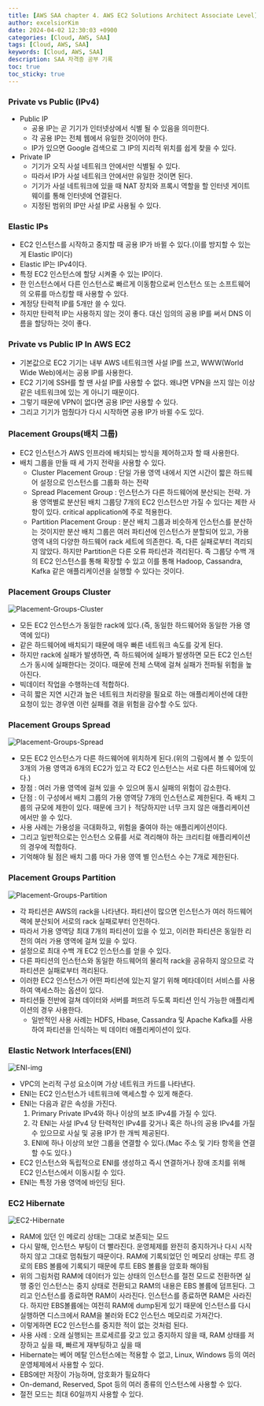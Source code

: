 ```yaml
---
title: [AWS SAA chapter 4. AWS EC2 Solutions Architect Associate Level]
author: excelsiorKim
date: 2024-04-02 12:30:03 +0900
categories: [Cloud, AWS, SAA]
tags: [Cloud, AWS, SAA]
keywords: [Cloud, AWS, SAA]
description: SAA 자격증 공부 기록
toc: true
toc_sticky: true
---
```


### Private vs Public (IPv4)

- Public IP
  - 공용 IP는 곧 기기가 인터넷상에서 식별 될 수 있음을 의미한다.
  - 각 공용 IP는 전체 웹에서 유일한 것이어야 한다.
  - IP가 있으면 Google 검색으로 그 IP의 지리적 위치를 쉽게 찾을 수 있다.
- Private IP
  - 기기가 오직 사설 네트워크 안에서만 식별될 수 있다.
  - 따라서 IP가 사설 네트워크 안에서만 유일한 것이면 된다.
  - 기기가 사설 네트워크에 있을 때 NAT 장치와 프록시 역할을 할 인터넷 게이트웨이를 통해 인터넷에 연결된다.
  - 지정된 범위의 IP만 사설 IP로 사용될 수 있다.

### Elastic IPs

- EC2 인스턴스를 시작하고 중지할 때 공용 IP가 바뀔 수 있다.(이를 방지할 수 있는게 Elastic IP이다)
- Elastic IP는 IPv4이다.
- 특정 EC2 인스턴스에 할당 시켜줄 수 있는 IP이다.
- 한 인스턴스에서 다른 인스턴스로 빠르게 이동함으로써 인스턴스 또는 소프트웨어의 오류를 마스킹할 때 사용할 수 있다.
- 계정당 탄력적 IP를 5개만 쓸 수 있다.
- 하지만 탄력적 IP는 사용하지 않는 것이 좋다. 대신 임의의 공용 IP를 써서 DNS 이름을 할당하는 것이 좋다.

### Private vs Public IP In AWS EC2

- 기본값으로 EC2 기기는 내부 AWS 네트워크엔 사설 IP를 쓰고, WWW(World Wide Web)에서는 공용 IP를 사용한다.
- EC2 기기에 SSH를 할 땐 사설 IP를 사용할 수 없다. 왜냐면 VPN을 쓰지 않는 이상 같은 네트워크에 있는 게 아니기 때문이다.
- 그렇기 때문에 VPN이 없다면 공용 IP만 사용할 수 있다.
- 그리고 기기가 멈췄다가 다시 시작하면 공용 IP가 바뀔 수도 있다.

### Placement Groups(배치 그룹)

- EC2 인스턴스가 AWS 인프라에 배치되는 방식을 제어하고자 할 때 사용한다.
- 배치 그룹을 만들 때 세 가지 전략을 사용할 수 있다.
  - Cluster Placement Group : 단일 가용 영역 내에서 지연 시간이 짧은 하드웨어 설정으로 인스턴스를 그룹화 하는 전략
  - Spread Placement Group : 인스턴스가 다른 하드웨어에 분산되는 전략. 가용 영역별로 분산된 배치 그룹당 7개의 EC2 인스턴스만 가질 수 있다는 제한 사항이 있다. critical application에 주로 적용한다.
  - Partition Placement Group : 분산 배치 그룹과 비슷하게 인스턴스를 분산하는 것이지만 분산 배치 그룹은 여러 파티션에 인스턴스가 분할되어 있고, 가용 영역 내의 다양한 하드웨어 rack 세트에 의존한다. 즉, 다른 실패로부터 격리되지 않았다. 하지만 Partition은 다른 오류 파티션과 격리된다. 즉 그룹당 수백 개의 EC2 인스턴스를 통해 확장할 수 있고 이를 통해 Hadoop, Cassandra, Kafka 같은 애플리케이션을 실행할 수 있다는 것이다.

### Placement Groups Cluster

![Placement-Groups-Cluster](/assets/img/2024-04-02-EC2-deep/Placement-groups-cluster.png)

- 모든 EC2 인스턴스가 동일한 rack에 있다.(즉, 동일한 하드웨어와 동일한 가용 영역에 있다)
- 같은 하드웨어에 배치되기 때문에 매우 빠른 네트워크 속도를 갖게 된다.
- 하지만 rack에 실패가 발생하면, 즉 하드웨어에 실패가 발생하면 모든 EC2 인스턴스가 동시에 실패한다는 것이다. 때문에 전체 스택에 걸쳐 실패가 전파될 위험을 높아진다.
- 빅데이터 작업을 수행하는데 적합하다.
- 극히 짧은 지연 시간과 높은 네트워크 처리량을 필요로 하는 애플리케이션에 대한 요청이 있는 경우엔 이런 실패를 겪을 위험을 감수할 수도 있다.

### Placement Groups Spread

![Placement-Groups-Spread](/assets/img/2024-04-02-EC2-deep/Placement-groups-spread.png)

- 모든 EC2 인스턴스가 다른 하드웨어에 위치하게 된다.(위의 그림에서 볼 수 있듯이 3개의 가용 영역과 6개의 EC2가 있고 각 EC2 인스턴스는 서로 다른 하드웨어에 있다.)
- 장점 : 여러 가용 영역에 걸쳐 있을 수 있으며 동시 실패의 위험이 감소한다.
- 단점 : 이 구성에서 배치 그룹의 가용 영역당 7개의 인스턴스로 제한된다. 즉 배치 그룹의 규모에 제한이 있다. 때문에 크기ㅏ 적당하지만 너무 크지 않은 애플리케이션에서만 쓸 수 있다.
- 사용 사례는 가용성을 극대화하고, 위험을 줄여야 하는 애플리케이션이다.
- 그리고 일반적으로는 인스턴스 오류를 서로 격리해야 하는 크리티컬 애플리케이션의 경우에 적합하다.
- 기억해야 될 점은 배치 그룹 마다 가용 영역 별 인스턴스 수는 7개로 제한된다.

### Placement Groups Partition

![Placement-Groups-Partition](/assets/img/2024-04-02-EC2-deep/Placement-groups-Partitions.png)

- 각 파티션은 AWS의 rack을 나타낸다. 파티션이 많으면 인스턴스가 여러 하드웨어 랙에 분산되어 서로의 rack 실패로부터 안전하다.
- 따라서 가용 영역당 최대 7개의 파티션이 있을 수 있고, 이러한 파티션은 동일한 리전의 여러 가용 영역에 걸쳐 있을 수 있다.
- 설정으로 최대 수백 개 EC2 인스턴스를 얻을 수 있다.
- 다른 파티션의 인스턴스와 동일한 하드웨어의 물리적 rack을 공유하지 않으므로 각 파티션은 실패로부터 격리된다.
- 이러한 EC2 인스턴스가 어떤 파티션에 있는지 알기 위해 메타데이터 서비스를 사용하여 액세스하는 옵션이 있다.
- 파티션들 전반에 걸쳐 데이터와 서버를 퍼뜨려 두도록 파티션 인식 가능한 애플리케이션의 경우 사용한다.
  - 일반적인 사용 사례는 HDFS, Hbase, Cassandra 및 Apache Kafka를 사용하여 파티션을 인식하는 빅 데이터 애플리케이션이 있다.

### Elastic Network Interfaces(ENI)

![ENI-img](/assets/img/2024-04-02-EC2-deep/ENI.png)

- VPC의 논리적 구성 요소이며 가상 네트워크 카드를 나타낸다.
- ENI는 EC2 인스턴스가 네트워크에 액세스할 수 있게 해준다.
- ENI는 다음과 같은 속성을 가진다.
  1. Primary Private IPv4와 하나 이상의 보조 IPv4를 가질 수 있다.
  2. 각 ENI는 사설 IPv4 당 탄력적인 IPv4를 갖거나 혹은 하나의 공용 IPv4를 가질 수 있으므로 사실 및 공용 IP가 한 개씩 제공된다.
  3. ENI에 하나 이상의 보안 그룹을 연결할 수 있다.(Mac 주소 및 기타 항목을 연결 할 수도 있다.)
- EC2 인스턴스와 독립적으로 ENI를 생성하고 즉시 연결하거나 장애 조치를 위해 EC2 인스턴스에서 이동시킬 수 있다.
- ENI는 특정 가용 영역에 바인딩 된다.

### EC2 Hibernate

![EC2-Hibernate](/assets/img/2024-04-02-EC2-deep/EC2-Hibernate.png)

- RAM에 있던 인 메로리 상태는 그대로 보존되는 모드
- 다시 말해, 인스턴스 부팅이 더 빨라진다. 운영체제를 완전히 중지하거나 다시 시작하지 않고 그대로 멈춰뒀기 때문이다. RAM에 기록되었던 인 메모리 상태는 루트 경로의 EBS 볼륨에 기록되기 때문에 루트 EBS 볼륨을 암호화 해야됨
- 위의 그림처럼 RAM에 데이터가 있는 상태의 인스턴스를 절전 모드로 전환하면 실행 중인 인스턴스는 중지 상태로 전환되고 RAM의 내용은 EBS 볼륨에 덤프된다. 그리고 인스턴스를 종료하면 RAM이 사라진다. 인스턴스를 종료하면 RAM은 사라진다. 하지만 EBS볼륨에는 여전히 RAM에 dump된게 있기 때문에 인스턴스를 다시 실행하면 디스크에서 RAM을 불러와 EC2 인스턴스 메모리로 가져간다.
- 이렇게하면 EC2 인스턴스를 중지한 적이 없는 것처럼 된다.
- 사용 사례 : 오래 실행되는 프로세르를 갖고 있고 중지하지 않을 때, RAM 상태를 저장하고 싶을 때, 빠르게 재부팅하고 싶을 때
- Hibernate는 베어 메탈 인스턴스에는 적용할 수 없고, Linux, Windows 등의 여러 운영체제에서 사용할 수 있다.
- EBS에만 저장이 가능하며, 암호화가 필요하다
- On-demand, Reserved, Spot 등의 여러 종류의 인스턴스에 사용할 수 있다.
- 절전 모드는 최대 60일까지 사용할 수 있다.
